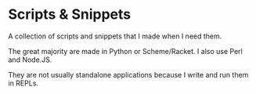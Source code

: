 # Scripts & Snippets

A collection of scripts and snippets that I made when I need them.

The great majority are made in Python or Scheme/Racket.
I also use Perl and Node.JS.

They are not usually standalone applications because I write and run them in REPLs.

